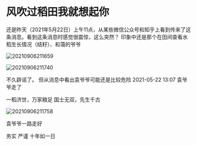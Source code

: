 # 风吹过稻田我就想起你


还是昨天（2021年5月22日）上午11点，从某些微信公众号和知乎上看到传来了这条消息。看到这条消息时感觉很震惊，这么突然？
印象中还是那个在田间查看水稻生长情况（结籽）、和蔼的爷爷

![20210906211659](https://cdn.jsdelivr.net/gh/fzhiy/images/imgs/20210906211659.png  "配置所需")


![20210906211740](https://cdn.jsdelivr.net/gh/fzhiy/images/imgs/20210906211740.png "配置所需")


不久辟谣了。 但从消息中看出袁爷爷可能还是比较危险
2021-05-22 13:07 袁爷爷走了

一稻济世，万家粮足
国士无双，先生千古

![20210906211758](https://cdn.jsdelivr.net/gh/fzhiy/images/imgs/20210906211758.png "配置所需")

袁爷爷一路走好

务实 严谨 十年如一日 

